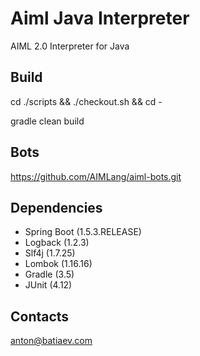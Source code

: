 # Aiml Java Interpreter
AIML 2.0 Interpreter for Java

## Build
cd ./scripts && ./checkout.sh && cd -

gradle clean build

## Bots
https://github.com/AIMLang/aiml-bots.git

## Dependencies
- Spring Boot (1.5.3.RELEASE)
- Logback (1.2.3)
- Slf4j (1.7.25)
- Lombok (1.16.16)
- Gradle (3.5)
- JUnit (4.12)

## Contacts
anton@batiaev.com